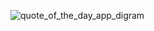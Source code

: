 ![quote_of_the_day_app_digram](https://github.com/Hayder-alobaidi/quote_of_the_day_app-k8s/assets/93683931/0a3bc927-0a71-46ab-9e98-4a4305f3fc85)
